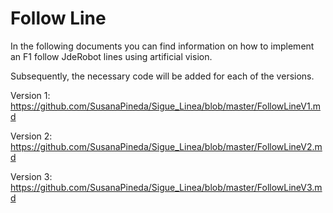 # Follow Line
In the following documents you can find information on how to implement an F1 follow JdeRobot lines using artificial vision.

Subsequently, the necessary code will be added for each of the versions.

Version 1: https://github.com/SusanaPineda/Sigue_Linea/blob/master/FollowLineV1.md


Version 2: https://github.com/SusanaPineda/Sigue_Linea/blob/master/FollowLineV2.md

Version 3: https://github.com/SusanaPineda/Sigue_Linea/blob/master/FollowLineV3.md